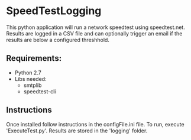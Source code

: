 # SpeedTestLogging
This python application will run a network speedtest using speedtest.net.  Results are logged in a CSV file and can optionally trigger an email if the results are below a configured threshhold.

## Requirements:

* Python 2.7
* Libs needed:
  * smtplib
  * speedtest-cli

## Instructions

Once installed follow instructions in the configFile.ini file.  To run, execute 'ExecuteTest.py'.  Results are stored in the 'logging' folder.
